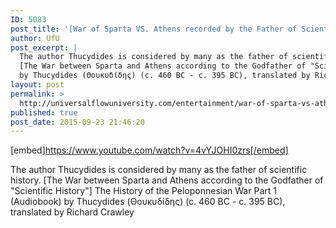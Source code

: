 ```yaml
---
ID: 5083
post_title: '[War of Sparta VS. Athens recorded by the Father of Scientific History] Peloponnesian War Part 1'
author: UfU
post_excerpt: |
  The author Thucydides is considered by many as the father of scientific history.
  [The War between Sparta and Athens according to the Godfather of "Scientific History"] The History of the Peloponnesian War Part 1 (Audiobook)
  by Thucydides (Θουκυδίδης) (c. 460 BC - c. 395 BC), translated by Richard Crawley
layout: post
permalink: >
  http://universalflowuniversity.com/entertainment/war-of-sparta-vs-athens-recorded-by-the-father-of-scientific-history-peloponnesian-war-part-1/
published: true
post_date: 2015-09-23 21:46:20
---
```

[embed]https://www.youtube.com/watch?v=4vYJOHI0zrs[/embed]<br>
<p>The author Thucydides is considered by many as the father of scientific history. 
[The War between Sparta and Athens according to the Godfather of "Scientific History"] The History of the Peloponnesian War Part 1 (Audiobook)
by Thucydides (Θουκυδίδης) (c. 460 BC - c. 395 BC), translated by Richard Crawley</p>